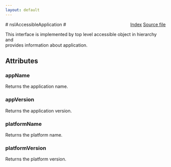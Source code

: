 ```yaml
---
layout: default
---
```

<div class='links' style='float:right'><a href="../index.html">Index</a>
<a href="http://dxr.mozilla.org/mozilla-central/source/accessible/interfaces/nsIAccessibleApplication.idl">Source file</a>
</div>
# nsIAccessibleApplication #
  
This interface is implemented by top level accessible object in hierarchy and  
provides information about application.  
  

## Attributes ##

### appName ###
  
Returns the application name.  
  

### appVersion ###
  
Returns the application version.  
  

### platformName ###
  
Returns the platform name.  
  

### platformVersion ###
  
Returns the platform version.  
  

